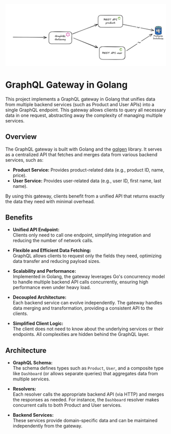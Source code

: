 
![img.png](graphql/img.png)


# GraphQL Gateway in Golang

This project implements a GraphQL gateway in Golang that unifies data from multiple backend services (such as Product and User APIs) into a single GraphQL endpoint. This gateway allows clients to query all necessary data in one request, abstracting away the complexity of managing multiple services.

## Overview

The GraphQL gateway is built with Golang and the [gqlgen](https://gqlgen.com/) library. It serves as a centralized API that fetches and merges data from various backend services, such as:
- **Product Service:** Provides product-related data (e.g., product ID, name, price).
- **User Service:** Provides user-related data (e.g., user ID, first name, last name).

By using this gateway, clients benefit from a unified API that returns exactly the data they need with minimal overhead.

## Benefits

- **Unified API Endpoint:**  
  Clients only need to call one endpoint, simplifying integration and reducing the number of network calls.

- **Flexible and Efficient Data Fetching:**  
  GraphQL allows clients to request only the fields they need, optimizing data transfer and reducing payload sizes.

- **Scalability and Performance:**  
  Implemented in Golang, the gateway leverages Go's concurrency model to handle multiple backend API calls concurrently, ensuring high performance even under heavy load.

- **Decoupled Architecture:**  
  Each backend service can evolve independently. The gateway handles data merging and transformation, providing a consistent API to the clients.

- **Simplified Client Logic:**  
  The client does not need to know about the underlying services or their endpoints. All complexities are hidden behind the GraphQL layer.

## Architecture

- **GraphQL Schema:**  
  The schema defines types such as `Product`, `User`, and a composite type like `Dashboard` (or allows separate queries) that aggregates data from multiple services.

- **Resolvers:**  
  Each resolver calls the appropriate backend API (via HTTP) and merges the responses as needed. For instance, the `Dashboard` resolver makes concurrent calls to both Product and User services.

- **Backend Services:**  
  These services provide domain-specific data and can be maintained independently from the gateway.



